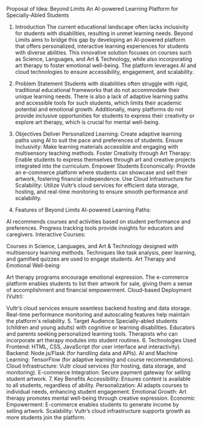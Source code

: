 Proposal of Idea: Beyond Limits
An AI-powered Learning Platform for Specially-Abled Students
1. Introduction
The current educational landscape often lacks inclusivity for students with disabilities, resulting in unmet learning needs. Beyond Limits aims to bridge this gap by developing an AI-powered platform that offers personalized, interactive learning experiences for students with diverse abilities. This innovative solution focuses on courses such as Science, Languages, and Art & Technology, while also incorporating art therapy to foster emotional well-being. The platform leverages AI and cloud technologies to ensure accessibility, engagement, and scalability.

2. Problem Statement
Students with disabilities often struggle with rigid, traditional educational frameworks that do not accommodate their unique learning needs. There is also a lack of adaptive learning paths and accessible tools for such students, which limits their academic potential and emotional growth. Additionally, many platforms do not provide inclusive opportunities for students to express their creativity or explore art therapy, which is crucial for mental well-being.

3. Objectives
Deliver Personalized Learning: Create adaptive learning paths using AI to suit the pace and preferences of students.
Ensure Inclusivity: Make learning materials accessible and engaging with multisensory teaching methods.
Foster Creativity through Art Therapy: Enable students to express themselves through art and creative projects integrated into the curriculum.
Empower Students Economically: Provide an e-commerce platform where students can showcase and sell their artwork, fostering financial independence.
Use Cloud Infrastructure for Scalability: Utilize Vultr’s cloud services for efficient data storage, hosting, and real-time monitoring to ensure smooth performance and scalability.
4. Features of Beyond Limits
AI-powered Learning Paths:

AI recommends courses and activities based on student performance and preferences.
Progress tracking tools provide insights for educators and caregivers.
Interactive Courses:

Courses in Science, Languages, and Art & Technology designed with multisensory learning methods.
Techniques like task analysis, peer learning, and gamified quizzes are used to engage students.
Art Therapy and Emotional Well-being:

Art therapy programs encourage emotional expression.
The e-commerce platform enables students to list their artwork for sale, giving them a sense of accomplishment and financial empowerment.
Cloud-based Deployment (Vultr):

Vultr’s cloud services ensure seamless backend hosting and data storage.
Real-time performance monitoring and autoscaling features help maintain the platform's reliability.
5. Target Audience
Specially-abled students (children and young adults) with cognitive or learning disabilities.
Educators and parents seeking personalized learning tools.
Therapists who can incorporate art therapy modules into student routines.
6. Technologies Used
Frontend: HTML, CSS, JavaScript (for user interface and interactivity).
Backend: Node.js/Flask (for handling data and APIs).
AI and Machine Learning: TensorFlow (for adaptive learning and course recommendations).
Cloud Infrastructure: Vultr cloud services (for hosting, data storage, and monitoring).
E-commerce Integration: Secure payment gateway for selling student artwork.
7. Key Benefits
Accessibility: Ensures content is available to all students, regardless of ability.
Personalization: AI adapts courses to individual needs, enhancing student engagement.
Emotional Growth: Art therapy promotes mental well-being through creative expression.
Economic Empowerment: E-commerce enables students to generate income by selling artwork.
Scalability: Vultr’s cloud infrastructure supports growth as more students join the platform.
